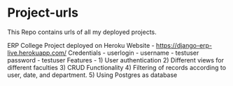 # Project-urls
This Repo contains urls of all my deployed projects.

ERP College Project deployed on Heroku
  Website - https://django-erp-live.herokuapp.com/
  Credentials - userlogin - username - testuser
                            password - testuser
  Features -  1) User authentication
              2) Different views for different faculties
              3) CRUD Functionality
              4) Filtering of records according to user, date, and department.
              5) Using Postgres as database
             

